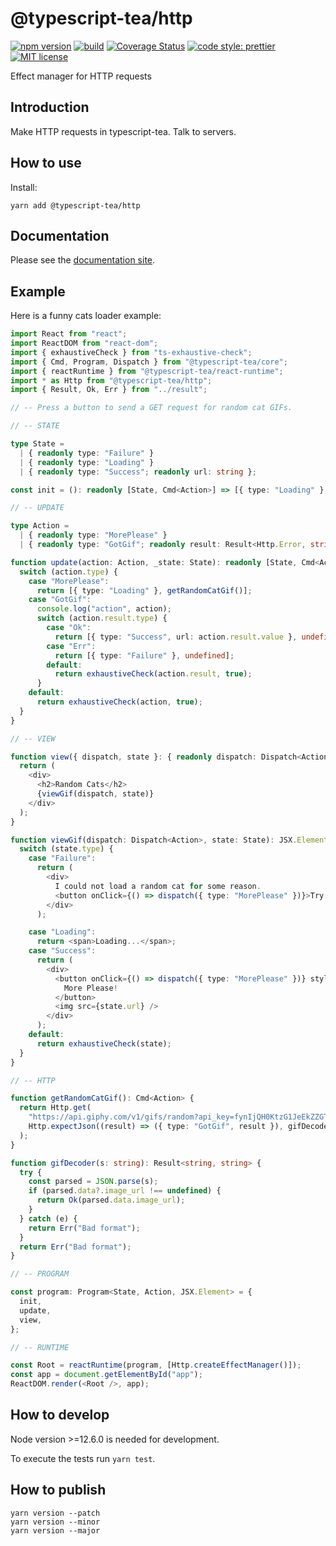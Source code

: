 # @typescript-tea/http

[![npm version][version-image]][version-url]
[![build][build-image]][build-url]
[![Coverage Status][codecov-image]][codecov-url]
[![code style: prettier][prettier-image]][prettier-url]
[![MIT license][license-image]][license-url]

Effect manager for HTTP requests

## Introduction

Make HTTP requests in typescript-tea. Talk to servers.

## How to use

Install:

```
yarn add @typescript-tea/http
```

## Documentation

Please see the [documentation site](https://typescript-tea.github.io/http/).

## Example

Here is a funny cats loader example:

```ts
import React from "react";
import ReactDOM from "react-dom";
import { exhaustiveCheck } from "ts-exhaustive-check";
import { Cmd, Program, Dispatch } from "@typescript-tea/core";
import { reactRuntime } from "@typescript-tea/react-runtime";
import * as Http from "@typescript-tea/http";
import { Result, Ok, Err } from "../result";

// -- Press a button to send a GET request for random cat GIFs.

// -- STATE

type State =
  | { readonly type: "Failure" }
  | { readonly type: "Loading" }
  | { readonly type: "Success"; readonly url: string };

const init = (): readonly [State, Cmd<Action>] => [{ type: "Loading" }, getRandomCatGif()];

// -- UPDATE

type Action =
  | { readonly type: "MorePlease" }
  | { readonly type: "GotGif"; readonly result: Result<Http.Error, string> };

function update(action: Action, _state: State): readonly [State, Cmd<Action>?] {
  switch (action.type) {
    case "MorePlease":
      return [{ type: "Loading" }, getRandomCatGif()];
    case "GotGif":
      console.log("action", action);
      switch (action.result.type) {
        case "Ok":
          return [{ type: "Success", url: action.result.value }, undefined];
        case "Err":
          return [{ type: "Failure" }, undefined];
        default:
          return exhaustiveCheck(action.result, true);
      }
    default:
      return exhaustiveCheck(action, true);
  }
}

// -- VIEW

function view({ dispatch, state }: { readonly dispatch: Dispatch<Action>; readonly state: State }): JSX.Element {
  return (
    <div>
      <h2>Random Cats</h2>
      {viewGif(dispatch, state)}
    </div>
  );
}

function viewGif(dispatch: Dispatch<Action>, state: State): JSX.Element {
  switch (state.type) {
    case "Failure":
      return (
        <div>
          I could not load a random cat for some reason.
          <button onClick={() => dispatch({ type: "MorePlease" })}>Try Again!</button>
        </div>
      );

    case "Loading":
      return <span>Loading...</span>;
    case "Success":
      return (
        <div>
          <button onClick={() => dispatch({ type: "MorePlease" })} style={{ display: "block" }}>
            More Please!
          </button>
          <img src={state.url} />
        </div>
      );
    default:
      return exhaustiveCheck(state);
  }
}

// -- HTTP

function getRandomCatGif(): Cmd<Action> {
  return Http.get(
    "https://api.giphy.com/v1/gifs/random?api_key=fynIjQH0KtzG1JeEkZZGT3cTie9KFm1T&tag=cat",
    Http.expectJson((result) => ({ type: "GotGif", result }), gifDecoder)
  );
}

function gifDecoder(s: string): Result<string, string> {
  try {
    const parsed = JSON.parse(s);
    if (parsed.data?.image_url !== undefined) {
      return Ok(parsed.data.image_url);
    }
  } catch (e) {
    return Err("Bad format");
  }
  return Err("Bad format");
}

// -- PROGRAM

const program: Program<State, Action, JSX.Element> = {
  init,
  update,
  view,
};

// -- RUNTIME

const Root = reactRuntime(program, [Http.createEffectManager()]);
const app = document.getElementById("app");
ReactDOM.render(<Root />, app);
```

## How to develop

Node version >=12.6.0 is needed for development.

To execute the tests run `yarn test`.

## How to publish

```
yarn version --patch
yarn version --minor
yarn version --major
```

[version-image]: https://img.shields.io/npm/v/@typescript-tea/http.svg?style=flat
[version-url]: https://www.npmjs.com/package/@typescript-tea/http
[build-image]: https://github.com/typescript-tea/http/workflows/Build/badge.svg
[build-url]: https://github.com/typescript-tea/http/actions?query=workflow%3ABuild+branch%3Amaster
[codecov-image]: https://codecov.io/gh/typescript-tea/http/branch/master/graph/badge.svg
[codecov-url]: https://codecov.io/gh/typescript-tea/http
[prettier-image]: https://img.shields.io/badge/code_style-prettier-ff69b4.svg?style=flat
[prettier-url]: https://github.com/prettier/prettier
[license-image]: https://img.shields.io/github/license/typescript-tea/http.svg?style=flat
[license-url]: https://opensource.org/licenses/MIT
